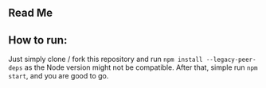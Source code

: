 ## Read Me
## How to run:
Just simply clone / fork this repository and run `npm install --legacy-peer-deps` as the Node version might not be compatible. After that, simple run `npm start`, and you are good to go.

